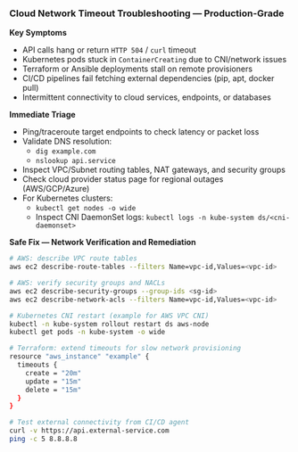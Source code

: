 ### Cloud Network Timeout Troubleshooting — Production-Grade

**Key Symptoms**
- API calls hang or return `HTTP 504` / `curl` timeout
- Kubernetes pods stuck in `ContainerCreating` due to CNI/network issues
- Terraform or Ansible deployments stall on remote provisioners
- CI/CD pipelines fail fetching external dependencies (pip, apt, docker pull)
- Intermittent connectivity to cloud services, endpoints, or databases

**Immediate Triage**
- Ping/traceroute target endpoints to check latency or packet loss
- Validate DNS resolution:
  - `dig example.com`
  - `nslookup api.service`
- Inspect VPC/Subnet routing tables, NAT gateways, and security groups
- Check cloud provider status page for regional outages (AWS/GCP/Azure)
- For Kubernetes clusters:
  - `kubectl get nodes -o wide`
  - Inspect CNI DaemonSet logs: `kubectl logs -n kube-system ds/<cni-daemonset>`

**Safe Fix — Network Verification and Remediation**
```bash
# AWS: describe VPC route tables
aws ec2 describe-route-tables --filters Name=vpc-id,Values=<vpc-id>

# AWS: verify security groups and NACLs
aws ec2 describe-security-groups --group-ids <sg-id>
aws ec2 describe-network-acls --filters Name=vpc-id,Values=<vpc-id>

# Kubernetes CNI restart (example for AWS VPC CNI)
kubectl -n kube-system rollout restart ds aws-node
kubectl get pods -n kube-system -o wide

# Terraform: extend timeouts for slow network provisioning
resource "aws_instance" "example" {
  timeouts {
    create = "20m"
    update = "15m"
    delete = "15m"
  }
}

# Test external connectivity from CI/CD agent
curl -v https://api.external-service.com
ping -c 5 8.8.8.8